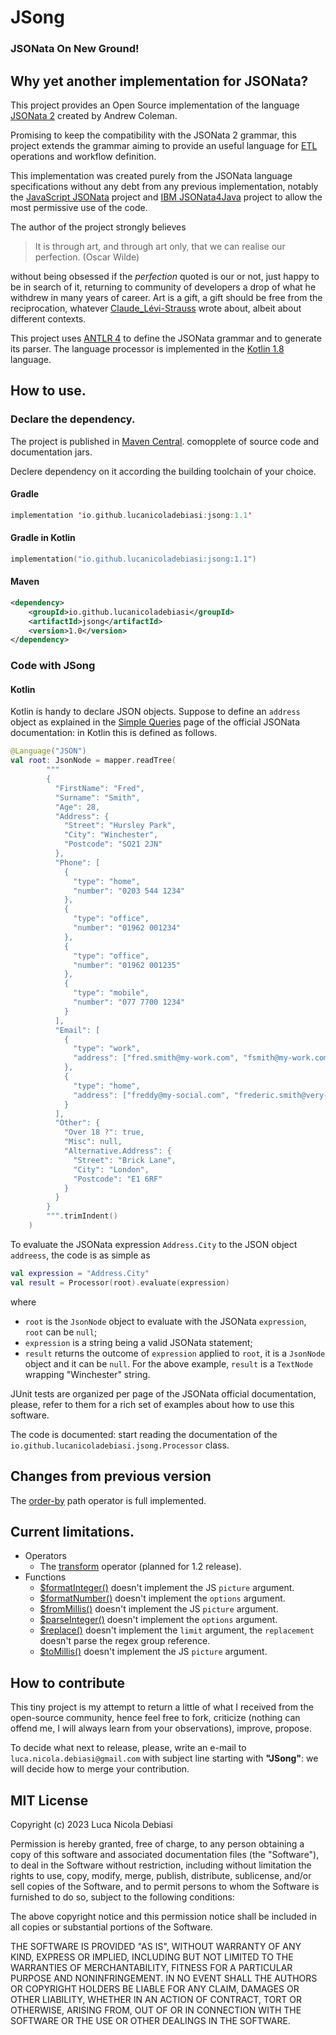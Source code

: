 #   JSong

### JSONata On New Ground!

## Why yet another implementation for JSONata?

This project provides an Open Source implementation of the language
[JSONata 2](https://jsonata.org)
created by Andrew Coleman.

Promising to keep the compatibility with the JSONata 2 grammar,
this project extends the grammar aiming to provide an useful language for 
[ETL](https://en.wikipedia.org/wiki/Extract,_transform,_load)
operations and workflow definition.

This implementation was created purely from the JSONata language specifications
without any debt from any previous implementation, notably the 
[JavaScript JSONata](https://github.com/jsonata-js/jsonata)
project and
[IBM JSONata4Java](https://github.com/IBM/JSONata4Java)
project to allow the most permissive use of the code.

The author of the project strongly believes

> It is through art, and through art only, that we can realise our perfection. (Oscar Wilde)

without being obsessed if the *perfection* quoted is our or not, just happy to be in search of it,
returning to community of developers a drop of what he withdrew in many years of career.
Art is a gift, a gift should be free from the reciprocation, whatever
[Claude_Lévi-Strauss](https://en.wikipedia.org/wiki/Claude_L%C3%A9vi-Strauss)
wrote about, albeit about different contexts.

This project uses
[ANTLR 4](https://www.antlr.org/)
to define the JSONata grammar and to generate its parser.
The language processor is implemented in the
[Kotlin 1.8](https://kotlinlang.org/)
language.

## How to use.

### Declare the dependency.

The project is published in
[Maven Central](https://central.sonatype.com/artifact/io.github.lucanicoladebiasi/jsong/1.0).
comopplete of source code and documentation jars.

Declere dependency on it according the building toolchain of your choice. 

#### Gradle

```kotlin
implementation 'io.github.lucanicoladebiasi:jsong:1.1'
```

#### Gradle in Kotlin

```kotlin
implementation("io.github.lucanicoladebiasi:jsong:1.1")
```

#### Maven

```xml
<dependency>
    <groupId>io.github.lucanicoladebiasi</groupId>
    <artifactId>jsong</artifactId>
    <version>1.0</version>
</dependency>
```

### Code with JSong

#### Kotlin

Kotlin is handy to declare JSON objects.
Suppose  to define an `address` object as explained in the [Simple Queries](https://docs.jsonata.org/simple) page
of the official JSONata documentation: in Kotlin this is defined as follows.

```kotlin
@Language("JSON")
val root: JsonNode = mapper.readTree(
        """
        {
          "FirstName": "Fred",
          "Surname": "Smith",
          "Age": 28,
          "Address": {
            "Street": "Hursley Park",
            "City": "Winchester",
            "Postcode": "SO21 2JN"
          },
          "Phone": [
            {
              "type": "home",
              "number": "0203 544 1234"
            },
            {
              "type": "office",
              "number": "01962 001234"
            },
            {
              "type": "office",
              "number": "01962 001235"
            },
            {
              "type": "mobile",
              "number": "077 7700 1234"
            }
          ],
          "Email": [
            {
              "type": "work",
              "address": ["fred.smith@my-work.com", "fsmith@my-work.com"]
            },
            {
              "type": "home",
              "address": ["freddy@my-social.com", "frederic.smith@very-serious.com"]
            }
          ],
          "Other": {
            "Over 18 ?": true,
            "Misc": null,
            "Alternative.Address": {
              "Street": "Brick Lane",
              "City": "London",
              "Postcode": "E1 6RF"
            }
          }
        }
        """.trimIndent()
    )
```

To evaluate the JSONata expression `Address.City` to the JSON object `addreess`, the code is as simple as

```kotlin
val expression = "Address.City" 
val result = Processor(root).evaluate(expression)
```

where

* `root` is the `JsonNode` object to evaluate with the JSONata `expression`, `root` can be `null`;
* `expression` is a string being a valid JSONata statement;
* `result` returns the outcome of `expression` applied to `root`, 
   it is a `JsonNode` object and it can be `null`. 
   For the above example, `result` is a `TextNode` wrapping "Winchester" string.

JUnit tests are organized per page of the JSONata official documentation,
please, refer to them for a rich set of examples about how to use this software.

The code is documented: start reading the documentation of the `io.github.lucanicoladebiasi.jsong.Processor` class.

## Changes from previous version

The [order-by](https://docs.jsonata.org/path-operators#---order-by) path operator is full implemented.

## Current limitations.

* Operators
  * The [transform](https://docs.jsonata.org/other-operators#-------transform) operator (planned for 1.2 release).
* Functions
  * [$formatInteger()](https://docs.jsonata.org/numeric-functions#formatinteger) doesn't implement the JS `picture` argument.
  * [$formatNumber()](https://docs.jsonata.org/numeric-functions#formatnumber) doesn't implement the `options` argument.
  * [$fromMillis()](https://docs.jsonata.org/date-time-functions#frommillis) doesn't implement the JS `picture` argument.
  * [$parseInteger()](https://docs.jsonata.org/numeric-functions#formatnumber) doesn't implement the `options` argument.
  * [$replace()](https://docs.jsonata.org/string-functions#replace) doesn't implement the `limit` argument, the `replacement` doesn't parse the regex group reference.
  * [$toMillis()](https://docs.jsonata.org/date-time-functions#tomillis) doesn't implement the JS `picture` argument.

## How to contribute

This tiny project is my attempt to return a little of what I received from the open-source community, hence feel free to
fork, criticize (nothing can offend me, I will always learn from your observations), improve, propose.

To decide what next to release, please, write an e-mail to `luca.nicola.debiasi@gmail.com` with subject line
starting with **"JSong"**: we will decide how to merge your contribution.

##  MIT License

Copyright (c) 2023 Luca Nicola Debiasi

Permission is hereby granted, free of charge, to any person obtaining
a copy of this software and associated documentation files (the
"Software"), to deal in the Software without restriction, including
without limitation the rights to use, copy, modify, merge, publish,
distribute, sublicense, and/or sell copies of the Software, and to
permit persons to whom the Software is furnished to do so, subject to
the following conditions:

The above copyright notice and this permission notice shall be
included in all copies or substantial portions of the Software.

THE SOFTWARE IS PROVIDED "AS IS", WITHOUT WARRANTY OF ANY KIND,
EXPRESS OR IMPLIED, INCLUDING BUT NOT LIMITED TO THE WARRANTIES OF
MERCHANTABILITY, FITNESS FOR A PARTICULAR PURPOSE AND
NONINFRINGEMENT. IN NO EVENT SHALL THE AUTHORS OR COPYRIGHT HOLDERS BE
LIABLE FOR ANY CLAIM, DAMAGES OR OTHER LIABILITY, WHETHER IN AN ACTION
OF CONTRACT, TORT OR OTHERWISE, ARISING FROM, OUT OF OR IN CONNECTION
WITH THE SOFTWARE OR THE USE OR OTHER DEALINGS IN THE SOFTWARE.


